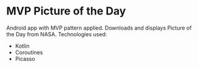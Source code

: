 # MVP Picture of the Day
Android app with MVP pattern applied. Downloads and displays Picture of the Day from NASA.
Technologies used:
* Kotlin
* Coroutines
* Picasso
